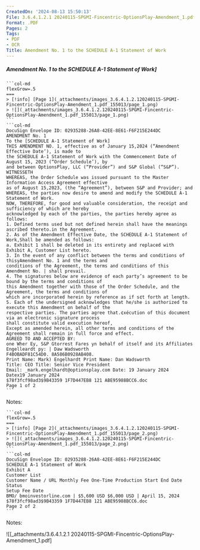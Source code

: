 ```yaml
---
CreatedOn: '2024-08-13 15:50:13'
File: 3.6.4.1.2.1 20240115-SPGMI-Fincentric-OptionsPlay-Amendment_1.pdf
Format: .PDF
Pages: 2
Tags:
- PDF
- OCR
Title: Amendment No. 1 to the SCHEDULE A-1 Statement of Work
---
```


##### Amendment No. 1 to the SCHEDULE A-1 Statement of Work]

  
````col
```col-md
flexGrow=.5
===
> [!info] [Page 1](_attachments/images_3.6.4.1.2.120240115-SPGMI-Fincentric-OptionsPlay-Amendment_1.pdf_155013/page_1.png)
> ![](_attachments/images_3.6.4.1.2.120240115-SPGMI-Fincentric-OptionsPlay-Amendment_1.pdf_155013/page_1.png)
```  
```col-md
DocuSign Envelope ID: 02935288-26A8-42EE-8E61-F6F215E244DC  
AMENDMENT No. 1
To the [SCHEDULE A-1 Statement of Work]  
THIS AMENDMENT NO. 1, effective as of January 15,2024 (“Amendment Effective Date’), is made to
the SCHEDULE A-1 Statement of Work with the Commencement Date of August 15, 2023 (“Order Schedule’), by
and between OptionsPlay, LLC (“Provider”) and S&P Global (“S&P”).  
WITNESSETH  
WHEREAS, the Order Schedule was issued pursuant to the Master Information Access Agreement effective
as of August 15,2023, (the “Agreement”), between S&P and Provider; and  
WHEREAS, the parties now desire to amend and modify the SCHEDULE A-1 Statement of Work.  
NOW, THEREFORE, for good and valuable consideration, the receipt and sufficiency of which are hereby
acknowledged by each of the parties, the parties hereby agree as follows:  
1. Defined terms used but not defined herein shall have the meanings ascribed thereto.in the Agreement.  
2. As of the Amendment Effective Date, the SCHEDULE A-1 Statement of Work,Shall be amended as follows:
a. Exhibit 1 shall be deleted in its entirety and replaced with Exhibit A, Customer List hereto.  
3. In the event of any conflict between the terms and conditions of thisyAmendment No. 1 and the terms and
conditions of the Agreement, the terms and conditions of this Amendment No. | shall prevail.  
4. The signatures below are evidence of each party’s agreement to be bound by the terms and conditions of
this Amendment together with those of the Order Schedule, and the Agreement, the terms and conditions of
which are incorporated herein by reference as if s¢t forth at length.  
5. Each of the undersigned acknowledges that he/she is authorized to execute this Amendment on behalf of the
respective parties. The parties agree that.¢xécution of this document via an electronic signature process
shall constitute valid execution hereof,  
Except as amended herein, all other terms and conditions of the Agreement shall remain in full force and effect.  
AGREED TO AND ACCEPTED BY:  
one Wher Ey, S&P Gtorrest Fares yn behalf of itself and its Affiliates
Engelleardt py: | Daw Wadsworth
F4BOBADF81C54D0. 8A586B0928AB408.
Print Name: Mark) Engelhardt Print Name: Dan Wadsworth
Title: CEO Title: Senior Vice President
Email: _mark.engelhardt@optionsplay.com Date: 19 January 2024  
Datex19 January 2024  
$78f3fcf98ad3$9B43359 1F7D447EB8 121 ABE95988BCC6.doc
Page 1 of 2  
```
````
Notes:    
````col
```col-md
flexGrow=.5
===
> [!info] [Page 2](_attachments/images_3.6.4.1.2.120240115-SPGMI-Fincentric-OptionsPlay-Amendment_1.pdf_155013/page_2.png)
> ![](_attachments/images_3.6.4.1.2.120240115-SPGMI-Fincentric-OptionsPlay-Amendment_1.pdf_155013/page_2.png)
```  
```col-md
DocuSign Envelope ID: 02935288-26A8-42EE-8E61-F6F215E244DC  
SCHEDULE A-1 Statement of Work  
Exhibit A
Customer List  
Customer Name / URL Monthly Fee One-Time Production Start End Date Status
Setup Fee Date
BMO/ bmoinvestorline.com | $5,600 USD $6,000 USD | April 15, 2024  
$78f3fcf98ad3$9B43359 1F7D447EB8 121 ABE95988BCC6.doc  
Page 2 of 2  
```
````
Notes:  


![[_attachments/3.6.4.1.2.1 20240115-SPGMI-Fincentric-OptionsPlay-Amendment_1.pdf]